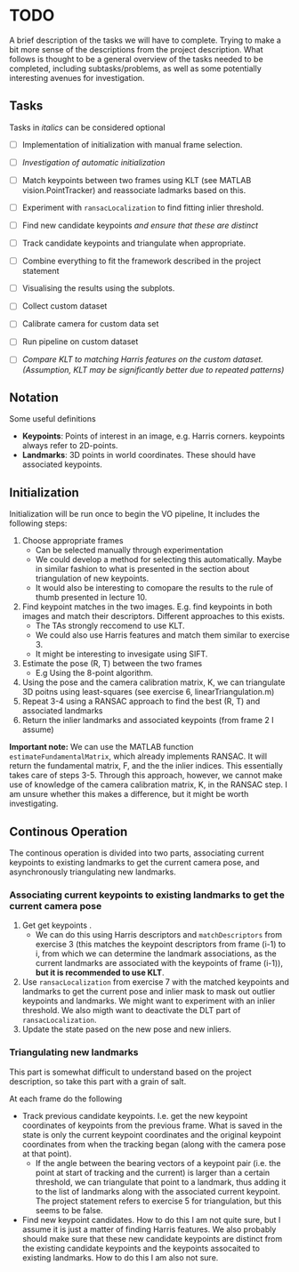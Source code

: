 # TODO
A brief description of the tasks we will have to complete. Trying to make a bit more sense of the descriptions from the project description. What follows is thought to be a general overview of the tasks needed to be completed, including subtasks/problems, as well as some potentially interesting avenues for investigation. 

## Tasks
Tasks in *italics* can be considered optional
  - [ ] Implementation of initialization with manual frame selection.
  - [ ] *Investigation of automatic initialization*
  - [ ] Match keypoints between two frames using KLT (see MATLAB vision.PointTracker) and reassociate ladmarks based on this.
  - [ ] Experiment with `ransacLocalization` to find fitting inlier threshold.
  - [ ] Find new candidate keypoints *and ensure that these are distinct*
  - [ ] Track candidate keypoints and triangulate when appropriate.
  - [ ] Combine everything to fit the framework described in the project statement
  - [ ] Visualising the results using the subplots.
  - [ ] Collect custom dataset
  - [ ] Calibrate camera for custom data set
  - [ ] Run pipeline on custom dataset

  - [ ] *Compare KLT to matching Harris features on the custom dataset. (Assumption, KLT may be significantly better due to repeated patterns)*



## Notation
Some useful definitions
  - **Keypoints**: Points of interest in an image, e.g. Harris corners. keypoints always refer to 2D-points.
  - **Landmarks**: 3D points in world coordinates. These should have associated keypoints. 
## Initialization
Initialization will be run once to begin the VO pipeline, It includes the following steps:
1. Choose appropriate frames
    - Can be selected manually through experimentation
    - We could develop a method for selecting this automatically. Maybe in similar fashion to what is presented in the section about triangulation of new keypoints.
    - It would also be interesting to comopare the results to the rule of thumb presented in lecture 10.
2. Find keypoint matches in the two images. E.g. find keypoints in both images and match their descriptors. Different approaches to this exists.
    - The TAs strongly reccomend to use KLT.
    - We could also use Harris features and match them similar to exercise 3.
    - It might be interesting to invesigate using SIFT.
3. Estimate the pose (R, T) between the two frames
    - E.g Using the 8-point algorithm.
4. Using the pose and the camera calibration matrix, K, we can triangulate 3D poitns using least-squares (see exercise 6, linearTriangulation.m)
5. Repeat 3-4 using a RANSAC approach to find the best (R, T) and associated landmarks
6. Return the inlier landmarks and associated keypoints (from frame 2 I assume)

**Important note:** We can use the MATLAB function `estimateFundamentalMatrix`, which already implements RANSAC. It will return the fundamental matrix, F, and the the inlier indices. This essentially takes care of steps 3-5. Through this approach, however, we cannot make use of knowledge of the camera calibration matrix, K, in the RANSAC step. I am unsure whether this makes a difference, but it might be worth investigating.

## Continous Operation
The continous operation is divided into two parts, associating current keypoints to existing landmarks to get the current camera pose, and asynchronously triangulating new landmarks. 

### Associating current keypoints to existing landmarks to get the current camera pose
1. Get get keypoints . 
    - We can do this using Harris descriptors and `matchDescriptors` from exercise 3 (this matches the keypoint descriptors from frame (i-1) to i, from which we can determine the landmark associations, as the current landmarks are associated with the keypoints of frame (i-1)), **but it is recommended to use KLT**.
2. Use `ransacLocalization` from exercise 7 with the matched keypoints and landmarks to get the current pose and inlier mask to mask out outlier keypoints and landmarks. We might want to experiment with an inlier threshold. We also migth want to deactivate the DLT part of `ransacLocalization`. 
3. Update the state pased on the new pose and new inliers.

### Triangulating new landmarks
This part is somewhat difficult to understand based on the project description, so take this part with a grain of salt.

At each frame do the following
  - Track previous candidate keypoints. I.e. get the new keypoint coordinates of keypoints from the previous frame. What is saved in the state is only the current keypoint coordinates and the original keypoint coordinates from when the tracking began (along with the camera pose at that point).
    - If the angle between the bearing vectors of a keypoint pair (i.e. the point at start of tracking and the current) is larger than a certain threshold, we can triangulate that point to a landmark, thus adding it to the list of landmarks along with the associated current keypoint. The project statement refers to exercise 5 for triangulation, but this seems to be false.
  - Find new keypoint candidates. How to do this I am not quite sure, but I assume it is just a matter of finding Harris features. We also probably should make sure that these new candidate keypoints are distinct from the existing candidate keypoints and the keypoints assocaited to existing landmarks. How to do this I am also not sure.
